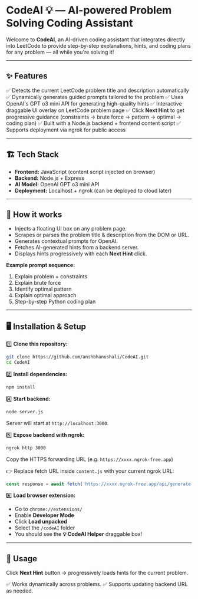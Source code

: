 # CodeAI 💡 — AI-powered Problem Solving Coding Assistant

Welcome to **CodeAI**, an AI-driven coding assistant that integrates directly into LeetCode to provide step-by-step explanations, hints, and coding plans for any problem — all while you're solving it!

---

## ✨ Features

✅ Detects the current LeetCode problem title and description automatically
✅ Dynamically generates guided prompts tailored to the problem
✅ Uses OpenAI's GPT o3 mini API for generating high-quality hints
✅ Interactive draggable UI overlay on LeetCode problem page
✅ Click **Next Hint** to get progressive guidance (constraints → brute force → pattern → optimal → coding plan)
✅ Built with a Node.js backend + frontend content script
✅ Supports deployment via ngrok for public access

---

## 🏗️ Tech Stack

* **Frontend:** JavaScript (content script injected on browser)
* **Backend:** Node.js + Express
* **AI Model:** OpenAI GPT o3 mini API
* **Deployment:** Localhost + ngrok (can be deployed to cloud later)

---

## 🚀 How it works

* Injects a floating UI box on any problem page.
* Scrapes or parses the problem title & description from the DOM or URL.
* Generates contextual prompts for OpenAI.
* Fetches AI-generated hints from a backend server.
* Displays hints progressively with each **Next Hint** click.

**Example prompt sequence:**

1. Explain problem + constraints
2. Explain brute force
3. Identify optimal pattern
4. Explain optimal approach
5. Step-by-step Python coding plan

---

## 🖥️ Installation & Setup

1️⃣ **Clone this repository:**

```bash
git clone https://github.com/anshbhanushali/CodeAI.git
cd CodeAI
```

2️⃣ **Install dependencies:**

```bash
npm install
```

4️⃣ **Start backend:**

```bash
node server.js
```

Server will start at `http://localhost:3000`.

5️⃣ **Expose backend with ngrok:**

```bash
ngrok http 3000
```

Copy the HTTPS forwarding URL (e.g. `https://xxxx.ngrok-free.app`)

👉 Replace fetch URL inside `content.js` with your current ngrok URL:

```js
const response = await fetch('https://xxxx.ngrok-free.app/api/generate-hint', { ... });
```

6️⃣ **Load browser extension:**

* Go to `chrome://extensions/`
* Enable **Developer Mode**
* Click **Load unpacked**
* Select the `/codeAI` folder
* You should see the **💡 CodeAI Helper** draggable box!

---

## 📝 Usage

Click **Next Hint** button → progressively loads hints for the current problem.

✅ Works dynamically across problems.
✅ Supports updating backend URL as needed.

